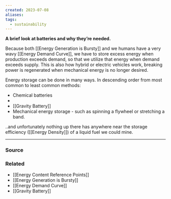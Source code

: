 ```yaml
---
created: 2023-07-08
aliases: 
tags:
  - sustainability
---
```

**A brief look at batteries and why they’re needed.**

Because both [[Energy Generation is Bursty]] and we humans have a very wavy [[Energy Demand Curve]], we have to store excess energy when production exceeds demand, so that we utilize that energy when demand exceeds supply. This is also how hybrid or electric vehicles work, breaking power is regenerated when mechanical energy is no longer desired.

Energy storage can be done in many ways. In descending order from most common to least common methods:

- Chemical batteries
- <large drop off>
- [[Gravity Battery]]
- Mechanical energy storage - such as spinning a flywheel or stretching a band.

..and unfortunately nothing up there has anywhere near the storage efficiency ([[Energy Density]]) of a liquid fuel we could mine.

---

### Source

### Related
- [[Energy Content Reference Points]] 
- [[Energy Generation is Bursty]] 
- [[Energy Demand Curve]] 
- [[Gravity Battery]]